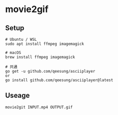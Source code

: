 # movie2gif

## Setup

```
# Ubuntu / WSL
sudo apt install ffmpeg imagemagick

# macOS
brew install ffmpeg imagemagick

# 共通
go get -u github.com/qeesung/asciiplayer
or
go install github.com/qeesung/asciiplayer@latest
```

## Useage

```
movie2git INPUT.mp4 OUTPUT.gif
```
